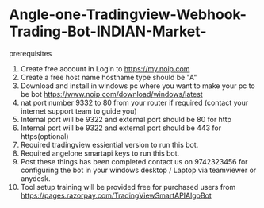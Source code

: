 # Angle-one-Tradingview-Webhook-Trading-Bot-INDIAN-Market-

prerequisites
1. Create free account in Login to https://my.noip.com
2. Create a free host name hostname type should be "A"
3. Download and install in windows pc where you want to make your pc to be bot https://www.noip.com/download/windows/latest
4. nat port number 9332 to 80 from your router if required (contact your internet support team to guide you)
5. Internal port will be 9322 and external port should be 80 for http
6. Internal port will be 9322 and external port should be 443 for https(optional)
7. Required tradingview essiential version to run this bot.
8. Required angelone smartapi keys to run this bot.
9. Post these things has been completed contact us on 9742323456 for configuring the bot in your windows desktop / Laptop via teamviewer or anydesk.
10. Tool setup training will be provided free for purchased users from https://pages.razorpay.com/TradingViewSmartAPIAlgoBot
